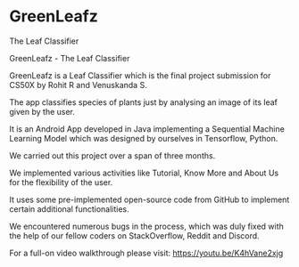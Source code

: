 # GreenLeafz
The Leaf Classifier

GreenLeafz - The Leaf Classifier

GreenLeafz is a Leaf Classifier which is the final project submission for CS50X by Rohit R and Venuskanda S.

The app classifies species of plants just by analysing an image of its leaf given by the user.

It is an Android App developed in Java implementing a Sequential Machine Learning Model which was designed by ourselves in Tensorflow, Python.

We carried out this project over a span of three months.

We implemented various activities like Tutorial, Know More and About Us for the flexibility of the user.

It uses some pre-implemented open-source code from GitHub to implement certain additional functionalities. 

We encountered numerous bugs in the process, which was duly fixed with the help of our fellow coders on StackOverflow, Reddit and Discord.

For a full-on video walkthrough please visit: https://youtu.be/K4hVane2xjg

